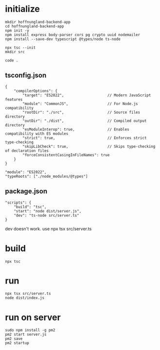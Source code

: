 # initialize

	mkdir hoffnungland-backend-app
	cd hoffnungland-backend-app
	npm init -y
	npm install express body-parser cors pg crypto uuid nodemailer
	npm install --save-dev typescript @types/node ts-node
	
	npx tsc --init
	mkdir src
	
	code .

## tsconfig.json
	{
		"compilerOptions": {
			"target": "ES2022",                    // Modern JavaScript features
			"module": "CommonJS",                  // For Node.js compatibility
			"rootDir": "./src",                    // Source files directory
			"outDir": "./dist",                    // Compiled output directory
			"esModuleInterop": true,               // Enables compatibility with ES modules
			"strict": true,                        // Enforces strict type-checking
			"skipLibCheck": true,                  // Skips type-checking of declaration files
			"forceConsistentCasingInFileNames": true
		}
	}

	"module": "ES2022",
	"typeRoots": ["./node_modules/@types"]

## package.json

	"scripts": {
		"build": "tsc",
		"start": "node dist/server.js",
		"dev": "ts-node src/server.ts"
	}

dev doesn't work. use npx tsx src/server.ts

# build

	npx tsc

# run

	npx tsx src/server.ts
	node dist/index.js

# run on server

	sudo npm install -g pm2
	pm2 start server.js
	pm2 save
	pm2 startup
